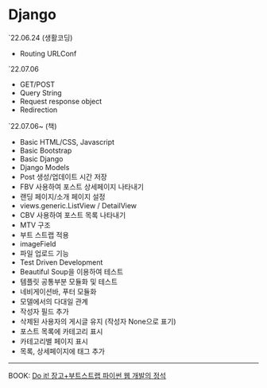 # Django

`22.06.24 (생활코딩)

<ul>
<li> Routing URLConf</li>
</ul>

`22.07.06

<ul>
<li> GET/POST</li>
<li> Query String</li>
<li> Request response object</li>
<li> Redirection</li>
</ul>

`22.07.06~ (책)

<ul>
    <li> Basic HTML/CSS, Javascript</li>
    <li> Basic Bootstrap</li>
    <li> Basic Django</li>
    <li> Django Models</li>
    <li> Post 생성/업데이트 시간 저장 </li>
    <li> FBV 사용하여 포스트 상세페이지 나타내기 </li>
    <li> 랜딩 페이지/소개 페이지 설정 </li>
    <li> views.generic.ListView / DetailView</li>
    <li> CBV 사용하여 포스트 목록 나타내기 </li>
    <li> MTV 구조</li>
    <li> 부트 스트랩 적용</li>
    <li> imageField</li>
    <li> 파일 업로드 기능</li>
    <li> Test Driven Development</li>
    <li> Beautiful Soup을 이용하여 테스트</li>
    <li> 템플릿 공통부분 모듈화 및 테스트</li>
    <li> 네비게이션바, 푸터 모듈화</li>
    <li> 모델에서의 다대일 관계</li>
    <li> 작성자 필드 추가</li>
    <li> 삭제된 사용자의 게시글 유지 (작성자 None으로 표기)</li>
    <li> 포스트 목록에 카테고리 표시</li>
    <li> 카테고리별 페이지 표시</li>
    <li> 목록, 상세페이지에 태그 추가</li>
</ul>

<hr/>
BOOK: <a href="http://www.yes24.com/Product/Goods/96541859">Do it! 장고+부트스트랩 파이썬 웹 개발의 정석 </a>
